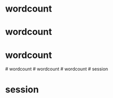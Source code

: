 # wordcount
# wordcount
# wordcount
#   w o r d c o u n t  
 #   w o r d c o u n t  
 #   w o r d c o u n t  
 # session
# session
